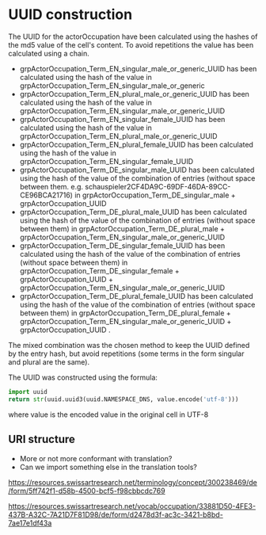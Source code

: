 # UUID construction

The UUID for the actorOccupation have been calculated using the hashes of the md5 value of the cell's content. To avoid repetitions the value has been calculated using a chain. 

+ grpActorOccupation_Term_EN_singular_male_or_generic_UUID has been calculated using the hash of the value in grpActorOccupation_Term_EN_singular_male_or_generic
+ grpActorOccupation_Term_EN_plural_male_or_generic_UUID has been calculated using the hash of the value in grpActorOccupation_Term_EN_singular_male_or_generic_UUID
+ grpActorOccupation_Term_EN_singular_female_UUID has been calculated using the hash of the value in grpActorOccupation_Term_EN_plural_male_or_generic_UUID
+ grpActorOccupation_Term_EN_plural_female_UUID has been calculated using the hash of the value in grpActorOccupation_Term_EN_singular_female_UUID
+ grpActorOccupation_Term_DE_singular_male_UUID has been calculated using the hash of the value of the combination of entries (without space between them. e.g. schauspieler2CF4DA9C-69DF-46DA-89CC-CE96BCA21716) in grpActorOccupation_Term_DE_singular_male + grpActorOccupation_UUID
+ grpActorOccupation_Term_DE_plural_male_UUID  has been calculated using the hash of the value of the combination of entries (without space between them) in grpActorOccupation_Term_DE_plural_male + grpActorOccupation_Term_EN_singular_male_or_generic_UUID
+ grpActorOccupation_Term_DE_singular_female_UUID has been calculated using the hash of the value of the combination of entries (without space between them) in grpActorOccupation_Term_DE_singular_female + grpActorOccupation_UUID + grpActorOccupation_Term_EN_singular_male_or_generic_UUID
+ grpActorOccupation_Term_DE_plural_female_UUID has been calculated using the hash of the value of the combination of entries (without space between them) in grpActorOccupation_Term_DE_plural_female + grpActorOccupation_Term_EN_singular_male_or_generic_UUID + grpActorOccupation_UUID .

The mixed combination was the chosen method to keep the UUID defined by the entry hash, but avoid repetitions (some terms in the form singular and plural are the same). 

The UUID was constructed using the formula:

```python
import uuid
return str(uuid.uuid3(uuid.NAMESPACE_DNS, value.encode('utf-8')))
```

where value is the encoded value in the original cell in UTF-8


## URI structure

+ More or not more conformant with translation?
+ Can we import something else in the translation tools?

https://resources.swissartresearch.net/terminology/concept/300238469/de/form/5ff742f1-d58b-4500-bcf5-f98cbbcdc769

https://resources.swissartresearch.net/vocab/occupation/33881D50-4FE3-437B-A32C-7A21D7F81D98/de/form/d2478d3f-ac3c-3421-b8bd-7ae17e1df43a

